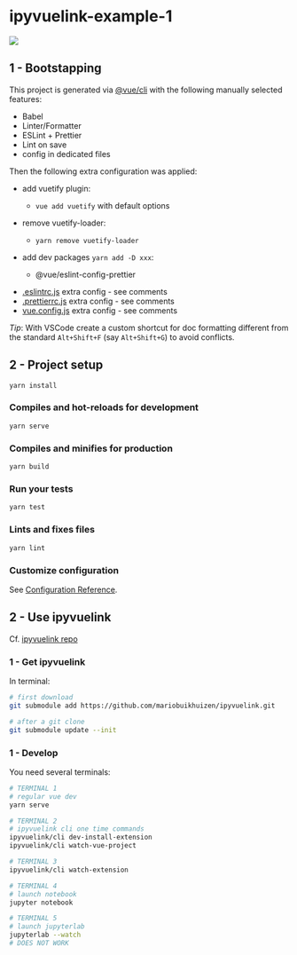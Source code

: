 # ipyvuelink-example-1

![](img/ipyvuelink-example-1.png)

## 1 - Bootstapping

This project is generated via [@vue/cli](https://cli.vuejs.org/) with the following manually selected features:

- Babel
- Linter/Formatter
- ESLint + Prettier
- Lint on save
- config in dedicated files

Then the following extra configuration was applied:

- add vuetify plugin:
  - `vue add vuetify` with default options

- remove vuetify-loader:
  - `yarn remove vuetify-loader`

- add dev packages `yarn add -D xxx`:
    - @vue/eslint-config-prettier

* [.eslintrc.js](.eslintrc.js) extra config - see comments
* [.prettierrc.js](.prettierrc.js) extra config - see comments
* [vue.config.js](.prettierrc.js) extra config - see comments

_Tip_: With VSCode create a custom shortcut for doc formatting different from the standard `Alt+Shift+F` (say `Alt+Shift+G`) to avoid conflicts.

## 2 - Project setup

```
yarn install
```

### Compiles and hot-reloads for development

```
yarn serve
```

### Compiles and minifies for production

```
yarn build
```

### Run your tests

```
yarn test
```

### Lints and fixes files

```
yarn lint
```

### Customize configuration

See [Configuration Reference](https://cli.vuejs.org/config/).

## 2 - Use ipyvuelink

Cf. [ipyvuelink repo](https://github.com/mariobuikhuizen/ipyvuelink)

### 1 - Get ipyvuelink

In terminal:

```bash
# first download
git submodule add https://github.com/mariobuikhuizen/ipyvuelink.git

# after a git clone
git submodule update --init
```

### 1 - Develop

You need several terminals:

```bash
# TERMINAL 1
# regular vue dev
yarn serve

# TERMINAL 2
# ipyvuelink cli one time commands
ipyvuelink/cli dev-install-extension
ipyvuelink/cli watch-vue-project

# TERMINAL 3
ipyvuelink/cli watch-extension

# TERMINAL 4
# launch notebook
jupyter notebook

# TERMINAL 5
# launch jupyterlab
jupyterlab --watch
# DOES NOT WORK
```

